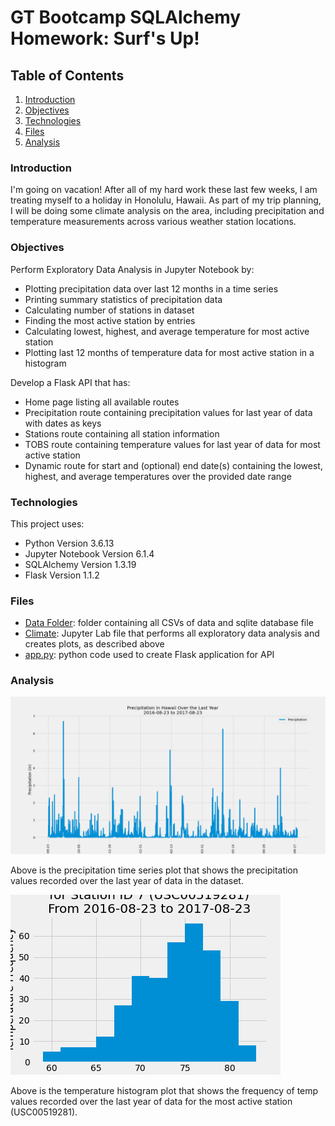 # GT Bootcamp SQLAlchemy Homework: Surf's Up!

## Table of Contents
1. [Introduction](#introduction)
2. [Objectives](#objectives)
3. [Technologies](#technologies)
4. [Files](#files)
5. [Analysis](#analysis)

<a name="introduction"></a>
### Introduction
I'm going on vacation! After all of my hard work these last few weeks, I am treating myself to a holiday in Honolulu, Hawaii. As part of my trip planning, I will be doing some climate analysis on the area, including precipitation and temperature measurements across various weather station locations.

<a name="objectives"></a>
### Objectives
Perform Exploratory Data Analysis in Jupyter Notebook by:
* Plotting precipitation data over last 12 months in a time series
* Printing summary statistics of precipitation data
* Calculating number of stations in dataset
* Finding the most active station by entries
* Calculating lowest, highest, and average temperature for most active station
* Plotting last 12 months of temperature data for most active station in a histogram

Develop a Flask API that has:
* Home page listing all available routes
* Precipitation route containing precipitation values for last year of data with dates as keys
* Stations route containing all station information
* TOBS route containing temperature values for last year of data for most active station
* Dynamic route for start and (optional) end date(s) containing the lowest, highest, and average temperatures over the provided date range

<a name="technologies"></a>
### Technologies
This project uses: 
* Python Version 3.6.13
* Jupyter Notebook Version 6.1.4
* SQLAlchemy Version 1.3.19
* Flask Version 1.1.2

<a name="files"></a>
### Files

* [Data Folder](Resources): folder containing all CSVs of data and sqlite database file
* [Climate](climate.ipynb): Jupyter Lab file that performs all exploratory data analysis and creates plots, as described above
* [app.py](app.py): python code used to create Flask application for API

<a name="analysis"></a>
### Analysis

![Precipitation Time Series](Exploratory_Precip_Analysis.png)

Above is the precipitation time series plot that shows the precipitation values recorded over the last year of data in the dataset.

![Temperature Histogram](Temp_Histogram.png)

Above is the temperature histogram plot that shows the frequency of temp values recorded over the last year of data for the most active station (USC00519281).